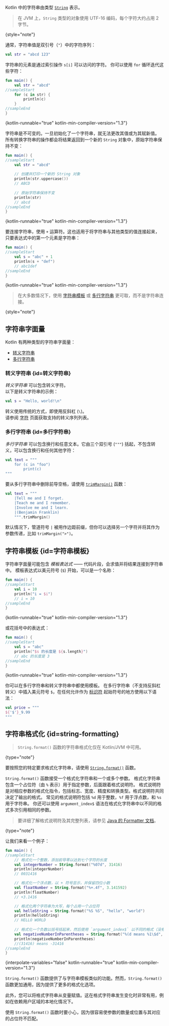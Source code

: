 [//]: # (title: 字符串（Strings）)

Kotlin 中的字符串由类型 [`String`](https://kotlinlang.org/api/latest/jvm/stdlib/kotlin/-string/) 表示。

> 在 JVM 上，`String` 类型的对象使用 UTF-16 编码，每个字符大约占用 2 字节。
>
{style="note"}

通常，字符串值是双引号（`"`）中的字符序列：

```kotlin
val str = "abcd 123"
```

字符串的元素是通过索引操作 `s[i]` 可以访问的字符。
你可以使用 `for` 循环迭代这些字符：

```kotlin
fun main() {
    val str = "abcd" 
//sampleStart
    for (c in str) {
        println(c)
    }
//sampleEnd
}
```
{kotlin-runnable="true" kotlin-min-compiler-version="1.3"}

字符串是不可变的。一旦初始化了一个字符串，就无法更改其值或为其赋新值。
所有转换字符串的操作都会将结果返回到一个新的 `String` 对象中，原始字符串保持不变：

```kotlin
fun main() {
//sampleStart
    val str = "abcd"
   
    // 创建并打印一个新的 String 对象
    println(str.uppercase())
    // ABCD
   
    // 原始字符串保持不变
    println(str) 
    // abcd
//sampleEnd
}
```
{kotlin-runnable="true" kotlin-min-compiler-version="1.3"}

要连接字符串，使用 `+` 运算符。这也适用于将字符串与其他类型的值连接起来，只要表达式中的第一个元素是字符串：

```kotlin
fun main() {
//sampleStart
    val s = "abc" + 1
    println(s + "def")
    // abc1def    
//sampleEnd
}
```
{kotlin-runnable="true" kotlin-min-compiler-version="1.3"}

> 在大多数情况下，使用 [字符串模板](#字符串模板) 或 [多行字符串](#多行字符串) 更可取，而不是字符串连接。
> 
{style="note"}

## 字符串字面量

Kotlin 有两种类型的字符串字面量：

* [转义字符串](#转义字符串)
* [多行字符串](#多行字符串)

### 转义字符串 {id=转义字符串}

_转义字符串_ 可以包含转义字符。  
以下是转义字符串的示例：

```kotlin
val s = "Hello, world!\n"
```

转义使用传统的方式，即使用反斜杠 (`\`)。  
请参阅 [字符](characters.md) 页面获取支持的转义序列列表。

### 多行字符串 {id=多行字符串}

_多行字符串_ 可以包含换行和任意文本。它由三个双引号 (`"""`) 括起，不包含转义，可以包含换行和任何其他字符：

```kotlin
val text = """
    for (c in "foo")
        print(c)
"""
```

要从多行字符串中删除前导空格，请使用 [`trimMargin()`](https://kotlinlang.org/api/latest/jvm/stdlib/kotlin.text/trim-margin.html) 函数：

```kotlin
val text = """
    |Tell me and I forget.
    |Teach me and I remember.
    |Involve me and I learn.
    |(Benjamin Franklin)
    """.trimMargin()
```

默认情况下，管道符号 `|` 被用作边距前缀，但你可以选择另一个字符并将其作为参数传递，比如 `trimMargin(">")`。

## 字符串模板 {id=字符串模板}

字符串字面量可能包含 _模板表达式_ —— 代码片段，会求值并将结果连接到字符串中。
模板表达式以美元符号 (`$`) 开始，可以是一个名称：

```kotlin
fun main() {
//sampleStart
    val i = 10
    println("i = $i") 
    // i = 10
//sampleEnd
}
```
{kotlin-runnable="true" kotlin-min-compiler-version="1.3"}

或花括号中的表达式：

```kotlin
fun main() {
//sampleStart
    val s = "abc"
    println("$s 的长度是 ${s.length}") 
    // abc 的长度是 3
//sampleEnd
}
```
{kotlin-runnable="true" kotlin-min-compiler-version="1.3"}

你可以在多行字符串和转义字符串中都使用模板。
在多行字符串（不支持反斜杠转义）中插入美元符号 `$`，在任何允许作为
[标识符](https://kotlinlang.org/docs/reference/grammar.html#identifiers) 起始符号的地方使用以下语法：

```kotlin
val price = """
${'$'}_9.99
"""
```

## 字符串格式化 {id=string-formatting}

> `String.format()` 函数的字符串格式化仅在 Kotlin/JVM 中可用。
>
{type="note"}

要按照您的特定要求格式化字符串，请使用 [`String.format()`](https://kotlinlang.org/api/latest/jvm/stdlib/kotlin.text/format.html) 函数。

`String.format()` 函数接受一个格式化字符串和一个或多个参数。
格式化字符串包含一个占位符（由 `%` 表示）用于指定参数，后面跟着格式说明符。
格式说明符是对相应参数的格式化指令，包括标志、宽度、精度和转换类型。格式说明符共同决定了输出的格式。
常见的格式说明符包括 ` %d ` 用于整数，` %f ` 用于浮点数，和 ` %s ` 用于字符串。
你还可以使用 `argument_index$` 语法在格式化字符串中以不同的格式多次引用相同的参数。

> 要详细了解格式说明符及其完整列表，请参见 [Java 的 Formatter 文档](https://docs.oracle.com/javase/8/docs/api/java/util/Formatter.html#summary)。
>
{type="note"}

让我们来看一个例子：

```kotlin
fun main() { 
//sampleStart
    // 格式化一个整数，添加前导零以达到七个字符的长度
    val integerNumber = String.format("%07d", 31416)
    println(integerNumber)
    // 0031416

    // 格式化一个浮点数，以 + 符号显示，并保留四位小数
    val floatNumber = String.format("%+.4f", 3.141592)
    println(floatNumber)
    // +3.1416

    // 格式化两个字符串为大写，每个占用一个占位符
    val helloString = String.format("%S %S", "hello", "world")
    println(helloString)
    // HELLO WORLD
    
    // 格式化一个负数以括号括起来，然后使用 `argument_index$` 以不同的格式（没有括号）重复相同的数字
    val negativeNumberInParentheses = String.format("%(d means %1\$d", -31416)
    println(negativeNumberInParentheses)
    //(31416) means -31416
//sampleEnd    
}
```
{interpolate-variables="false" kotlin-runnable="true" kotlin-min-compiler-version="1.3"}

`String.format()` 函数提供了与字符串模板类似的功能。然而，`String.format()` 函数更加通用，因为提供了更多的格式化选项。

此外，您可以将格式字符串从变量赋值。这在格式字符串发生变化时非常有用，例如在依赖用户区域的本地化情况下。

使用 `String.format()` 函数时要小心，因为很容易使参数的数量或位置与其对应的占位符不匹配。
